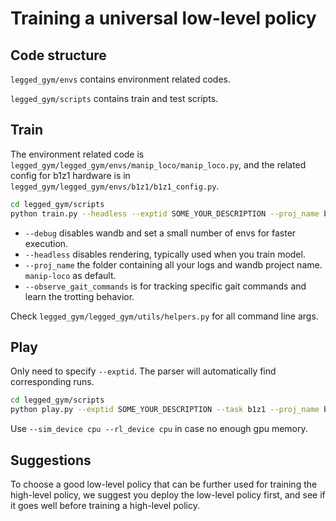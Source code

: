 # Training a universal low-level policy

## Code structure
`legged_gym/envs` contains environment related codes.

`legged_gym/scripts` contains train and test scripts.

## Train

The environment related code is `legged_gym/legged_gym/envs/manip_loco/manip_loco.py`, and the related config for b1z1 hardware is in `legged_gym/legged_gym/envs/b1z1/b1z1_config.py`.

```bash
cd legged_gym/scripts
python train.py --headless --exptid SOME_YOUR_DESCRIPTION --proj_name b1z1-low --task b1z1 --sim_device cuda:0 --rl_device cuda:0 --observe_gait_commands
```
- `--debug` disables wandb and set a small number of envs for faster execution.
- `--headless` disables rendering, typically used when you train model.
- `--proj_name` the folder containing all your logs and wandb project name. `manip-loco` as default.
- `--observe_gait_commands` is for tracking specific gait commands and learn the trotting behavior.

Check `legged_gym/legged_gym/utils/helpers.py` for all command line args.

## Play
Only need to specify `--exptid`. The parser will automatically find corresponding runs.
```bash
cd legged_gym/scripts
python play.py --exptid SOME_YOUR_DESCRIPTION --task b1z1 --proj_name b1z1-low --checkpoint 64000 --observe_gait_commands
```
Use `--sim_device cpu --rl_device cpu` in case no enough gpu memory.

## Suggestions
To choose a good low-level policy that can be further used for training the high-level policy, we suggest you deploy the low-level policy first, and see if it goes well before training a high-level policy.